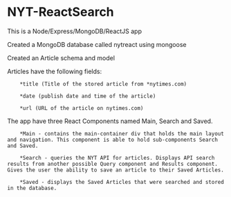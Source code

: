 # NYT-ReactSearch
This is a Node/Express/MongoDB/ReactJS app

Created a MongoDB database called nytreact using mongoose

Created an Article schema and model

Articles have the following fields:

        *title (Title of the stored article from *nytimes.com)

        *date (publish date and time of the article)

        *url (URL of the article on nytimes.com)

The app have three React Components named Main, Search and Saved.

        *Main - contains the main-container div that holds the main layout and navigation. This component is able to hold sub-components Search and Saved.

        *Search - queries the NYT API for articles. Displays API search results from another possible Query component and Results component. Gives the user the ability to save an article to their Saved Articles.
        
        *Saved - displays the Saved Articles that were searched and stored in the database.